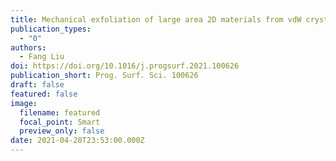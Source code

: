 ```yaml
---
title: Mechanical exfoliation of large area 2D materials from vdW crystals
publication_types:
  - "0"
authors:
  - Fang Liu
doi: https://doi.org/10.1016/j.progsurf.2021.100626
publication_short: Prog. Surf. Sci. 100626
draft: false
featured: false
image:
  filename: featured
  focal_point: Smart
  preview_only: false
date: 2021-04-28T23:53:00.000Z
---
```

